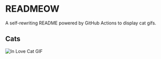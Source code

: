 # READMEOW

A self-rewriting README powered by GitHub Actions to display cat gifs.

## Cats

![In Love Cat GIF](https://media3.giphy.com/media/v1.Y2lkPTlhY2QwMmRhdDRyZTcwdzRicjZkbXR5Mmp5c2FkZDMwcmlyb2d5NWlheng3aW9yMSZlcD12MV9naWZzX3NlYXJjaCZjdD1n/MDJ9IbxxvDUQM/200.gif)
